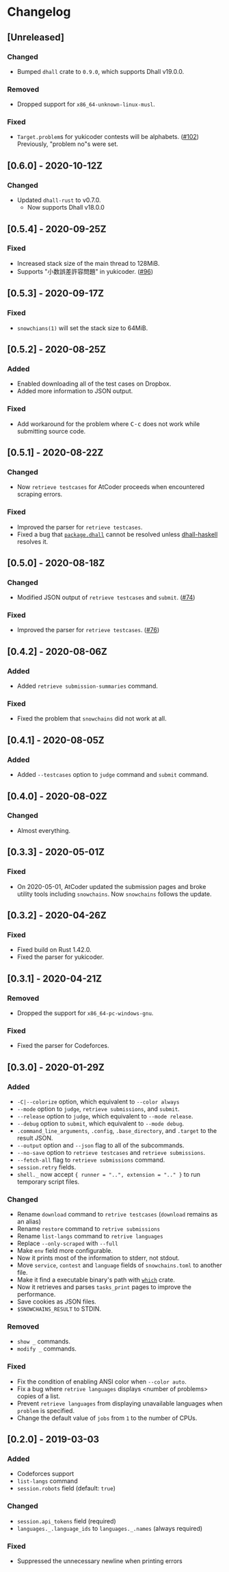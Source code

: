 # Changelog

## [Unreleased]

### Changed

- Bumped `dhall` crate to `0.9.0`, which supports Dhall v19.0.0.

### Removed

- Dropped support for `x86_64-unknown-linux-musl`.

### Fixed

- `Target.problem`s for yukicoder contests will be alphabets. ([#102](https://github.com/qryxip/snowchains/pull/102))
    Previously, "problem no"s were set.

## [0.6.0] - 2020-10-12Z

### Changed

- Updated `dhall-rust` to v0.7.0.
    - Now supports Dhall v18.0.0

## [0.5.4] - 2020-09-25Z

### Fixed

- Increased stack size of the main thread to 128MiB.
- Supports "小数誤差許容問題" in yukicoder. ([#96](https://github.com/qryxip/snowchains/pull/96))

## [0.5.3] - 2020-09-17Z

### Fixed

- `snowchians(1)` will set the stack size to 64MiB.

## [0.5.2] - 2020-08-25Z

### Added

- Enabled downloading all of the test cases on Dropbox.
- Added more information to JSON output.

### Fixed

- Add workaround for the problem where <kbd>C-c</kbd> does not work while submitting source code.

## [0.5.1] - 2020-08-22Z

### Changed

- Now `retrieve testcases` for AtCoder proceeds when encountered scraping errors.

### Fixed

- Improved the parser for `retrieve testcases`.
- Fixed a bug that [`package.dhall`](https://github.com/qryxip/snowchains/blob/master/resources/config/schema/Snowchains/package.dhall) cannot be resolved unless [dhall-haskell](https://github.com/dhall-lang/dhall-haskell) resolves it.

## [0.5.0] - 2020-08-18Z

### Changed

- Modified JSON output of `retrieve testcases` and `submit`. ([#74](https://github.com/qryxip/snowchains/pull/74))

### Fixed

- Improved the parser for `retrieve testcases`. ([#76](https://github.com/qryxip/snowchains/pull/76))

## [0.4.2] - 2020-08-06Z

### Added

- Added `retrieve submission-summaries` command.

### Fixed

- Fixed the problem that `snowchains` did not work at all.

## [0.4.1] - 2020-08-05Z

### Added

- Added `--testcases` option to `judge` command and `submit` command.

## [0.4.0] - 2020-08-02Z

### Changed

* Almost everything.

## [0.3.3] - 2020-05-01Z

### Fixed

* On 2020-05-01, AtCoder updated the submission pages and broke utility tools including `snowchains`. Now `snowchains` follows the update.

## [0.3.2] - 2020-04-26Z

### Fixed

* Fixed build on Rust 1.42.0.
* Fixed the parser for yukicoder.

## [0.3.1] - 2020-04-21Z

### Removed

* Dropped the support for `x86_64-pc-windows-gnu`.

### Fixed

* Fixed the parser for Codeforces.

## [0.3.0] - 2020-01-29Z

### Added

* `-C|--colorize` option, which equivalent to `--color always`
* `--mode` option to `judge`, `retrieve submissions`, and `submit`.
* `--release` option to `judge`, which equivalent to `--mode release`.
* `--debug` option to `submit`, which equivalent to `--mode debug`.
* `.command_line_arguments`, `.config`, `.base_directory`, and `.target` to the result JSON.
* `--output` option and `--json` flag to all of the subcommands.
* `--no-save` option to `retrieve testcases` and `retrieve submissions`.
* `--fetch-all` flag to `retrieve submissions` command.
* `session.retry` fields.
* `shell._` now accept `{ runner = "..", extension = ".." }` to run temporary script files.

### Changed

* Rename `download` command to `retrive testcases` (`download` remains as an alias)
* Rename `restore` command to `retrive submissions`
* Rename `list-langs` command to `retrive languages`
* Replace `--only-scraped` with `--full`
* Make `env` field more configurable.
* Now it prints most of the information to stderr, not stdout.
* Move `service`, `contest` and `language` fields of `snowchains.toml` to another file.
* Make it find a executable binary's path with [`which`](https://crates.io/crates/which) crate.
* Now it retrieves and parses `tasks_print` pages to improve the performance.
* Save cookies as JSON files.
* `$SNOWCHAINS_RESULT` to STDIN.

### Removed

* `show _` commands.
* `modify _` commands.

### Fixed

* Fix the condition of enabling ANSI color when `--color auto`.
* Fix a bug where `retrive languages` displays &lt;number of problems&gt; copies of a list.
* Prevent `retrieve languages` from displaying unavailable languages when `problem` is specified.
* Change the default value of `jobs` from `1` to the number of CPUs.

## [0.2.0] - 2019-03-03

### Added

* Codeforces support
* `list-langs` command
* `session.robots` field (default: `true`)

### Changed

* `session.api_tokens` field (required)
* `languages._.language_ids` to `languages._.names` (always required)

### Fixed

* Suppressed the unnecessary newline when printing errors
